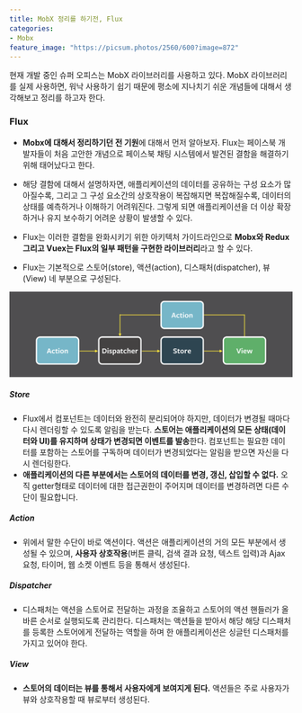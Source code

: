 ```yaml
---
title: MobX 정리를 하기전, Flux
categories:
- Mobx
feature_image: "https://picsum.photos/2560/600?image=872"
---
```


현재 개발 중인 슈퍼 오피스는 MobX 라이브러리를 사용하고 있다. MobX 라이브러리를 실제 사용하면, 워낙 사용하기 쉽기 때문에 평소에 지나치기 쉬운 개념들에 대해서 생각해보고 정리를 하고자 한다. 

<h3>Flux</h3>

- **Mobx에 대해서 정리하기던 전 기원**에 대해서 먼저 알아보자. Flux는 페이스북 개발자들이 처음 고안한 개념으로 페이스북 채팅 시스템에서 발견된 결함을 해결하기 위해 태어났다고 한다.

- 해당 결함에 대해서 설명하자면, 애플리케이션의 데이터를 공유하는 구성 요소가 많아질수록, 그리고 그 구성 요소간의 상호작용이 복잡해지면 복잡해질수록, 데이터의 상태를 예측하거나 이해하기 어려워진다. 그렇게 되면 애플리케이션을 더 이상 확장하거나 유지 보수하기 어려운 상황이 발생할 수 있다.

- Flux는 이러한 결함을 완화시키기 위한 아키텍처 가이드라인으로 **Mobx와 Redux 그리고 Vuex는 Flux의 일부 패턴을 구현한 라이브러리**라고 할 수 있다.

- Flux는 기본적으로 스토어(store), 액션(action), 디스패처(dispatcher), 뷰(View) 네 부분으로 구성된다.

<div><img src= "/assets/img/post/flux_architecture.PNG"></div>

<h5>Store</h5>

- Flux에서 컴포넌트는 데이터와 완전히 분리되어야 하지만, 데이터가 변경될 때마다 다시 렌더링할 수 있도록 알림을 받는다. **스토어는 애플리케이션의 모든 상태(데이터와 UI)를 유지하며 상태가 변경되면 이벤트를 발송**한다. 컴포넌트는 필요한 데이터를 포함하는 스토어를 구독하며 데이터가 변경되었다는 알림을 받으면 자신을 다시 렌더링한다.
- **애플리케이션의 다른 부분에서는 스토어의 데이터를 변경, 갱신, 삽입할 수 없다.** 오직 getter형태로 데이터에 대한 접근권한이 주어지며 데이터를 변경하려면 다른 수단이 필요합니다.

<h5>Action</h5>

- 위에서 말한 수단이 바로 액션이다. 액션은 애플리케이션의 거의 모든 부분에서 생성될 수 있으며, **사용자 상호작용**(버튼 클릭, 검색 결과 요청, 텍스트 입력)과 Ajax 요청, 타이머, 웹 소켓 이벤트 등을 통해서 생성된다.

<h5>Dispatcher</h5>

- 디스패처는 액션을 스토어로 전달하는 과정을 조율하고 스토어의 액션 핸들러가 올바른 순서로 실행되도록 관리한다. 디스패처는 액션들을 받아서 해당 해당 디스패처를 등록한 스토어에게 전달하는 역할을 하며 한 애플리케이션은 싱글턴 디스패처를 가지고 있어야 한다.

<h5>View</h5>

- **스토어의 데이터는 뷰를 통해서 사용자에게 보여지게 된다.** 액션들은 주로 사용자가 뷰와 상호작용할 때 뷰로부터 생성된다.
